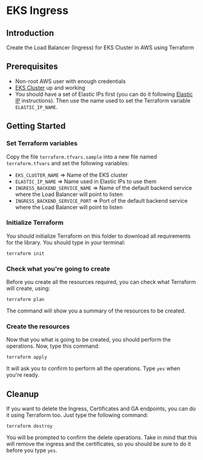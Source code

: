# EKS Ingress

## Introduction

Create the Load Balancer (Ingress) for EKS Cluster in AWS using Terraform

## Prerequisites

- Non-root AWS user with enough credentials
- [EKS Cluster](../eks-cluster) up and working
- You should have a set of Elastic IPs first (you can do it following [Elastic IP](../elastic-ip) instructions). Then
use the name used to set the Terraform variable `ELASTIC_IP_NAME`.

## Getting Started

### Set Terraform variables

Copy the file `terraform.tfvars.sample` into a new file named `terraform.tfvars` and set
the following variables:

- `EKS_CLUSTER_NAME` => Name of the EKS cluster
- `ELASTIC_IP_NAME` => Name used in Elastic IPs to use them
- `INGRESS_BACKEND_SERVICE_NAME` => Name of the default backend service where the Load Balancer will
  point to listen
- `INGRESS_BACKEND_SERVICE_PORT` => Port of the default backend service where the Load Balancer will
  point to listen
  
### Initialize Terraform

You should initialize Terraform on this folder to download all requirements for the library. You should type
in your terminal:

```
terraform init
```

### Check what you're going to create

Before you create all the resources required, you can check what Terraform will create, using:

```
terraform plan
```

The command will show you a summary of the resources to be created.

### Create the resources

Now that you what is going to be created, you should perform the operations. Now, type this command:

```
terraform apply
```

It will ask you to confirm to perform all the operations. Type `yes` when you're ready.

## Cleanup

If you want to delete the Ingress, Certificates and GA endpoints, you can do it using
Terraform too. Just type the following command:

```
terraform destroy
```

You will be prompted to confirm the delete operations. Take in mind that this will remove the ingress
and the certificates, so you should be sure to do it before you type `yes`.
